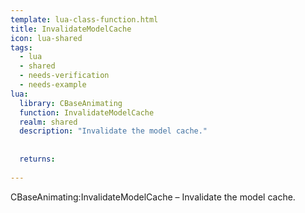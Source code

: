 ```yaml
---
template: lua-class-function.html
title: InvalidateModelCache
icon: lua-shared
tags:
  - lua
  - shared
  - needs-verification
  - needs-example
lua:
  library: CBaseAnimating
  function: InvalidateModelCache
  realm: shared
  description: "Invalidate the model cache."
  
  
  returns:
    
---
```


<div class="lua__search__keywords">
CBaseAnimating:InvalidateModelCache &#x2013; Invalidate the model cache.
</div>
